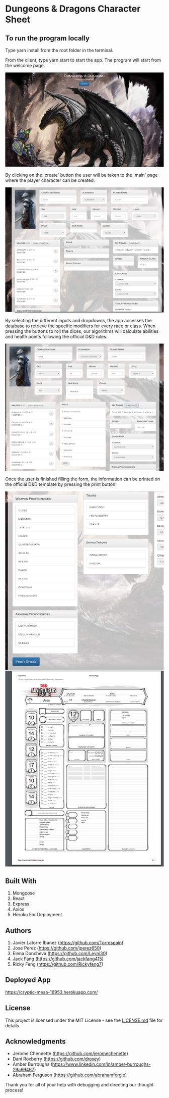 # Dungeons & Dragons Character Sheet

## To run the program locally

Type yarn install from the root folder in the terminal.

From the client, type yarn start to start the app.
The program will start from the welcome page.
    
<img src = "/assets/images/welcome.PNG">

By clicking on the 'create' button the user will be taken to the 'main' page where the player character can be created.

<img src = "/assets/images/characterForm.PNG">

By selecting the different inputs and dropdowns, the app accesses the database to retrieve the specific modifiers for every race or class.
When pressing the buttons to roll the dices, our algorithms will calculate abilities and health points following the official D&D rules.

<img src = "/assets/images/points.PNG">

Once the user is finished filling the form, the information can be printed on the official D&D template by pressing the print button!

<img src = "/assets/images/Print.PNG">
<img src = "/assets/images/FinalPrint.PNG">


## Built With

1. Mongoose
2. React
3. Express
4. Axios
5. Heroku For Deployment


## Authors

1. Javier Latorre Ibanez (https://github.com/Torrespain)
2. Jose Perez (https://github.com/jperez650)
3. Elena Doncheva (https://github.com/Leyni30)
4. Jack Fang (https://github.com/jackfang415)
5. Ricky Feng (https://github.com/Rickyfeng7)

## Deployed App

https://cryptic-mesa-16953.herokuapp.com/


## License

This project is licensed under the MIT License - see the [LICENSE.md](LICENSE.md) file for details


## Acknowledgments

* Jerome Chennette (https://github.com/jeromechenette)
* Dani Roxberry (https://github.com/droxey) 
* Amber Burroughs (https://www.linkedin.com/in/amber-burroughs-29a69467)
* Abraham Ferguson (https://github.com/abrahamfergie)

Thank you for all of your help with debugging and directing our thought process!
